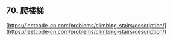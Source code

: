 **70. 爬楼梯**  
---

[https://leetcode-cn.com/problems/climbing-stairs/description/](https://leetcode-cn.com/problems/climbing-stairs/description/)  
